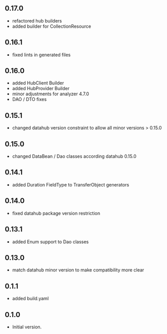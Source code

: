 ## 0.17.0
- refactored hub builders
- added builder for CollectionResource

## 0.16.1
- fixed lints in generated files

## 0.16.0
- added HubClient Builder
- added HubProvider Builder
- minor adjustments for analyzer 4.7.0
- DAO / DTO fixes

## 0.15.1
- changed datahub version constraint to allow all minor versions > 0.15.0

## 0.15.0
- changed DataBean / Dao classes according datahub 0.15.0

## 0.14.1
- added Duration FieldType to TransferObject generators

## 0.14.0
- fixed datahub package version restriction

## 0.13.1
- added Enum support to Dao classes

## 0.13.0
- match datahub minor version to make compatibility more clear

## 0.1.1
- added build.yaml

## 0.1.0
- Initial version.
